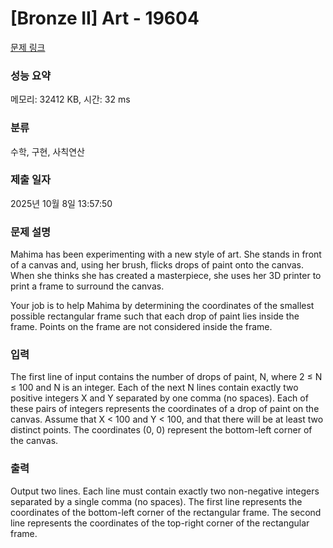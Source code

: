 # [Bronze II] Art - 19604 

[문제 링크](https://www.acmicpc.net/problem/19604) 

### 성능 요약

메모리: 32412 KB, 시간: 32 ms

### 분류

수학, 구현, 사칙연산

### 제출 일자

2025년 10월 8일 13:57:50

### 문제 설명

<p>Mahima has been experimenting with a new style of art. She stands in front of a canvas and, using her brush, flicks drops of paint onto the canvas. When she thinks she has created a masterpiece, she uses her 3D printer to print a frame to surround the canvas.</p>

<p>Your job is to help Mahima by determining the coordinates of the smallest possible rectangular frame such that each drop of paint lies inside the frame. Points on the frame are not considered inside the frame.</p>

### 입력 

 <p>The first line of input contains the number of drops of paint, N, where 2 ≤ N ≤ 100 and N is an integer. Each of the next N lines contain exactly two positive integers X and Y separated by one comma (no spaces). Each of these pairs of integers represents the coordinates of a drop of paint on the canvas. Assume that X < 100 and Y < 100, and that there will be at least two distinct points. The coordinates (0, 0) represent the bottom-left corner of the canvas.</p>

### 출력 

 <p>Output two lines. Each line must contain exactly two non-negative integers separated by a single comma (no spaces). The first line represents the coordinates of the bottom-left corner of the rectangular frame. The second line represents the coordinates of the top-right corner of the rectangular frame.</p>

